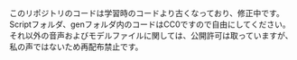このリポジトリのコードは学習時のコードより古くなっており、修正中です。  
Scriptフォルダ、genフォルダ内のコードはCC0ですので自由にしてください。  
それ以外の音声およびモデルファイルに関しては、公開許可は取っていますが、私の声ではないため再配布禁止です。  
